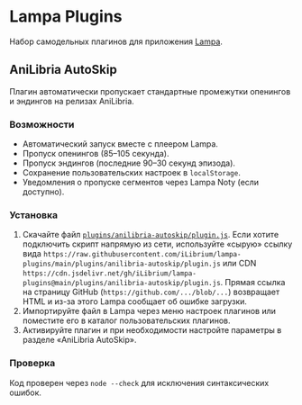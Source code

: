 # Lampa Plugins

Набор самодельных плагинов для приложения [Lampa](https://lampatv.github.io/).

## AniLibria AutoSkip

Плагин автоматически пропускает стандартные промежутки опенингов и эндингов на релизах AniLibria.

### Возможности

- Автоматический запуск вместе с плеером Lampa.
- Пропуск опенингов (85–105 секунда).
- Пропуск эндингов (последние 90–30 секунд эпизода).
- Сохранение пользовательских настроек в `localStorage`.
- Уведомления о пропуске сегментов через Lampa Noty (если доступно).

### Установка

1. Скачайте файл [`plugins/anilibria-autoskip/plugin.js`](plugins/anilibria-autoskip/plugin.js). Если хотите подключить скрипт напрямую из сети, используйте «сырую» ссылку вида `https://raw.githubusercontent.com/iLibrium/lampa-plugins/main/plugins/anilibria-autoskip/plugin.js` или CDN `https://cdn.jsdelivr.net/gh/iLibrium/lampa-plugins@main/plugins/anilibria-autoskip/plugin.js`. Прямая ссылка на страницу GitHub (`https://github.com/.../blob/...`) возвращает HTML и из-за этого Lampa сообщает об ошибке загрузки.
2. Импортируйте файл в Lampa через меню настроек плагинов или поместите его в каталог пользовательских плагинов.
3. Активируйте плагин и при необходимости настройте параметры в разделе «AniLibria AutoSkip».

### Проверка

Код проверен через `node --check` для исключения синтаксических ошибок.
